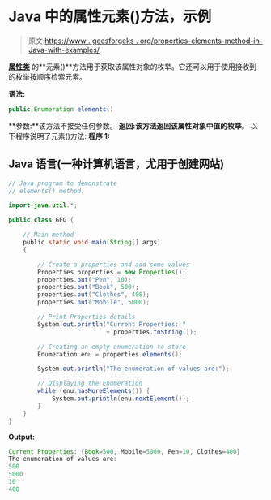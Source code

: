 # Java 中的属性元素()方法，示例

> 原文:[https://www . geesforgeks . org/properties-elements-method-in-Java-with-examples/](https://www.geeksforgeeks.org/properties-elements-method-in-java-with-examples/)

[**属性类**](https://www.geeksforgeeks.org/java-util-properties-class-java/) 的**元素()**方法用于获取该属性对象的枚举。它还可以用于使用接收到的枚举按顺序检索元素。

**语法:**

```java
public Enumeration elements()
```

**参数:**该方法不接受任何参数。
**返回:**该方法返回该属性对象中值的**枚举**。
以下程序说明了元素()方法:
**程序 1:**

## Java 语言(一种计算机语言，尤用于创建网站)

```java
// Java program to demonstrate
// elements() method.

import java.util.*;

public class GFG {

    // Main method
    public static void main(String[] args)
    {

        // Create a properties and add some values
        Properties properties = new Properties();
        properties.put("Pen", 10);
        properties.put("Book", 500);
        properties.put("Clothes", 400);
        properties.put("Mobile", 5000);

        // Print Properties details
        System.out.println("Current Properties: "
                           + properties.toString());

        // Creating an empty enumeration to store
        Enumeration enu = properties.elements();

        System.out.println("The enumeration of values are:");

        // Displaying the Enumeration
        while (enu.hasMoreElements()) {
            System.out.println(enu.nextElement());
        }
    }
}
```

**Output:** 

```java
Current Properties: {Book=500, Mobile=5000, Pen=10, Clothes=400}
The enumeration of values are:
500
5000
10
400
```